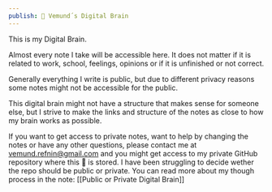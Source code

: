 ```yaml
---
publish: 🧠 Vemund´s Digital Brain
---
```


This is my Digital Brain.

Almost every note I take will be accessible here. It does not matter if it is related to work, school, feelings, opinions or if it is unfinished or not correct.

Generally everything I write is public, but due to different privacy reasons some notes might not be accessible for the public.

This digital brain might not have a structure that makes sense for someone else, but I strive to make the links and structure of the notes as close to how my brain works as possible.

If you want to get access to private notes, want to help by changing the notes or have any other questions, please contact me at [vemund.refnin@gmail.com](mailto:vemund.refnin@gmail.com) and you might get access to my private GitHub repository where this 🧠 is stored. I have been struggling to decide wether the repo should be public or private. You can read more about my though process in the note: [[Public or Private Digital Brain]]

